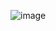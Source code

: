 ![image](https://github.com/NitzanLevi8/miniChamps/assets/100030385/6a155d4b-de17-4619-95bd-75df12518e26)
